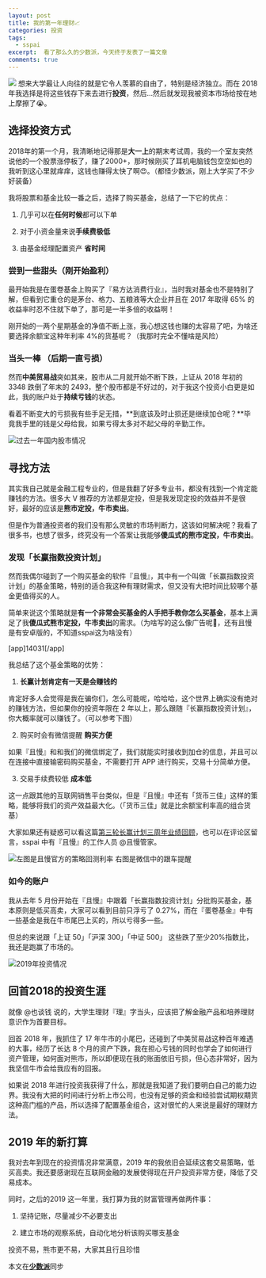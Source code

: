 ```yaml
---
layout: post
title: 我的第一年理财📈
categories: 投资
tags:
  - sspai
excerpt:  看了那么久的少数派，今天终于发表了一篇文章
comments: true
---
```


![](https://images.unsplash.com/photo-1545647274-96644da34363?ixlib=rb-1.2.1&ixid=eyJhcHBfaWQiOjEyMDd9&auto=format&fit=crop&w=1903&q=80)
想来大学最让人向往的就是它令人羡慕的自由了，特别是经济独立。而在 2018 年我选择是将这些钱存下来去进行**投资**，然后...然后就发现我被资本市场给按在地上摩擦了😭。

## 选择投资方式

2018年的第一个月，我清晰地记得那是**大一上**的期末考试周，我的一个室友突然说他的一个股票涨停板了，赚了2000+，那时候刚买了耳机电脑钱包空空如也的我听到这心里就痒痒，这钱也赚得太快了啊😍。（都怪少数派，刚上大学买了不少好装备）

我将股票和基金比较一番之后，选择了购买基金，总结了一下它的优点：

1.  几乎可以在**任何时候**都可以下单

2. 对于小资金量来说**手续费极低**

3. 由基金经理配置资产 **省时间**

### 尝到一些甜头（刚开始盈利）

最开始我是在蛋卷基金上购买了『易方达消费行业』，当时我对基金也不是特别了解，但看到它重仓的是茅台、格力、五粮液等大企业并且在 2017 年取得 65% 的收益率时忍不住就下单了，那可是一半多倍的收益啊！

刚开始的一两个星期基金的净值不断上涨，我心想这钱也赚的太容易了吧，为啥还要选择余额宝这种年利率 4%的货基呢？（我那时完全不懂啥是风险）

### 当头一棒 （后期一直亏损）

然而**中美贸易战**突如其来，股市从二月就开始不断下跌，上证从 2018 年初的 3348 跌倒了年末的 2493，整个股市都是不好过的，对于我这个投资小白更是如此，我的账户处于**持续亏钱**的状态。

看着不断变大的亏损我有些手足无措，**到底该及时止损还是继续加仓呢？**毕竟我手里的钱是父母给我，如果亏得太多对不起父母的辛勤工作。

![过去一年国内股市情况](https://i.loli.net/2019/02/03/5c56ad480f918.png)

## 寻找方法

其实我自己就是金融工程专业的，但是我翻了好多专业书，都没有找到一个肯定能赚钱的方法。很多大 V 推荐的方法都是定投，但是我发现定投的效益并不是很好，最好的应该是**熊市定投，牛市卖出**。

但是作为普通投资者的我们没有那么灵敏的市场判断力，这该如何解决呢？我看了很多书，也想了很多，终究没有一个答案让我能够**傻瓜式的熊市定投，牛市卖出**。

### 发现「长赢指数投资计划」

然而我偶尔碰到了一个购买基金的软件『且慢』，其中有一个叫做「长赢指数投资计划」的基金策略，特别的适合我这种有理财需求，但又没有大把时间比较哪个基金更值得买的人。

简单来说这个策略就是**有一个非常会买基金的人手把手教你怎么买基金**，基本上满足了我**傻瓜式熊市定投，牛市卖出**的需求。（为啥写的这么像广告呢🤦‍，还有且慢是有安卓版的，不知道sspai这为啥没有）

[app]14031[/app]

我总结了这个基金策略的优势：

1. **长赢计划肯定有一天是会赚钱的**

肯定好多人会觉得是我在骗你们，怎么可能呢，哈哈哈，这个世界上确实没有绝对的赚钱方法，但如果你的投资年限在 2 年以上，那么跟随『长赢指数投资计划』，你大概率就可以赚钱了。（可以参考下图）

2. 购买时会有微信提醒 **购买方便**

如果『且慢』和和我们的微信绑定了，我们就能实时接收到加仓的信息，并且可以在连接中直接输密码购买基金，不需要打开 APP 进行购买，交易十分简单方便。

3. 交易手续费较低 **成本低**

这一点跟其他的互联网销售平台类似，但是『且慢』中还有「货币三佳」这样的策略，能够将我们的资产效益最大化。（「货币三佳」就是比余额宝利率高的组合货基）

大家如果还有疑惑可以看这篇[第三轮长赢计划三周年业绩回顾](https://mp.weixin.qq.com/s?__biz=MzIxOTYxNTY4MQ==&mid=2247488857&idx=1&sn=37b20f9692b58082460126df8889d1db&chksm=97d9cdf7a0ae44e1b5c8f6312fee189a8f1ed509222222aeb187e10a77d4a7cc62b2bb5f4d41#rd)，也可以在评论区留言，sspai 中有『且慢』的工作人员 @且慢管家。

![左图是且慢官方的策略回测利率 右图是微信中的跟车提醒](https://i.loli.net/2019/02/03/5c56d78fc7f1e.png)

### 如今的账户

我从去年 5 月份开始在『且慢』中跟着「长赢指数投资计划」分批购买基金，基本原则是低买高卖，大家可以看到目前只浮亏了 0.27%，而在『蛋卷基金』中有一些基金是我在牛市尾巴上买的，所以亏得多一些。

但总的来说跟「上证 50」「沪深 300」「中证 500」 这些跌了至少20%指数比，我还是跑赢了市场的。

![2019年投资情况](https://i.loli.net/2019/02/03/5c569a5495e26.png)

## 回首2018的投资生涯

就像 @也谈钱 说的，大学生理财『理』字当头，应该把了解金融产品和培养理财意识作为首要目标。

回首 2018 年，我抓住了 17 年牛市的小尾巴，还碰到了中美贸易战这种百年难遇的大事，经历了长达 8 个月的资产下跌，我在担心亏钱的同时也学会了如何进行资产管理，如何面对熊市，所以即便现在我的账面依旧亏损，但心态非常好，因为我坚信牛市会给我应有的回报。  

如果说 2018 年进行投资我获得了什么，那就是我知道了我们要明白自己的能力边界。我没有大把的时间进行分析上市公司，也没有足够的资金和经验尝试期权期货这种高门槛的产品，所以选择了配置基金组合，这对很忙的人来说是最好的理财方法。

## 2019 年的新打算

我对去年到现在的投资情况非常满意，2019 年的我依旧会延续这套交易策略，低买高卖。我还要感谢现在互联网金融的发展使得现在开户投资非常方便，降低了交易成本。

同时，之后的2019 这一年里，我打算为我的财富管理再做两件事：

  1. 坚持记账，尽量减少不必要支出

  2. 建立市场的观察系统，自动化地分析该购买哪支基金

投资不易，熊市更不易，大家其且行且珍惜

本文在[**少数派**](https://sspai.com/write?article_id=52808)同步
